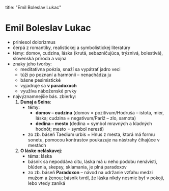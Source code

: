 title: "Emil Boleslav Lukac"
# Emil Boleslav Lukac
- priniesol dolorizmus
- čerpá z romantiky, realistickej a symbolistickej literatúry
- témy: domov, cudzina, láska (krutá, sebazničujúca, trýznivá, bolestivá), slovenská príroda  a vojna
- znaky jeho tvorby: 
	- meditatívna poézia, snaží sa vypátrať jadro veci
	- túži po poznaní a harmónii – nenachádza ju
	- básne pesimistické 
	- vyjadruje sa **v paradoxoch**
	- využíva náboženské prvky
- najvýznamnejšie bás. zbierky: 
	1.  **Dunaj a Seina**: 
		- témy: 
			- **domov – cudzina** (domov = pozitívum/Hodruša – istota, mier, láska; cudzina = negatívum/Paríž – zlo,  samota)
			- **dedina – mesto**  (dedina = symbol mravných a kladných hodnôt; mesto = symbol neresti)
		- zo zb. báseň Taedium urbis = Hnus z mesta, ktorá má formu sonetu, pomocou kontrastov poukazuje na nástrahy číhajúce v mestách
	2. **O láske neláskavej**:
		- téma: láska
		- básnik sa nepoddáva citu, láska má u neho podobu nenávisti, blúdenia, skepsy, sklamania, je plná paradoxov
		- zo zb. báseň **Paradoxon** – návod na udržanie vzťahu medzi mužom a ženou; básnik tvrdí, že láska nikdy nesmie byť v pokoji, lebo vtedy zaniká